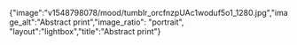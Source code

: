 {"image":"v1548798078/mood/tumblr_orcfnzpUAc1woduf5o1_1280.jpg","image_alt":"Abstract print","image_ratio": "portrait", "layout":"lightbox","title":"Abstract print"}